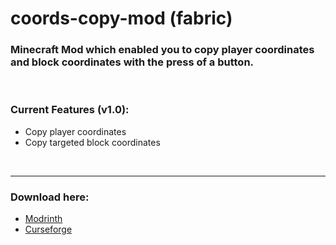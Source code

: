 # coords-copy-mod (fabric)
### Minecraft Mod which enabled you to copy player coordinates and block coordinates with the press of a button.

<br>

### Current Features (v1.0):
- Copy player coordinates
- Copy targeted block coordinates

<br>
<hr>

### Download here:
- [Modrinth](https://modrinth.com/mod/coordscopy)
- [Curseforge](https://curseforge.com/minecraft/mc-mods/coordscopy)
